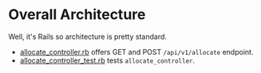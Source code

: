# Overall Architecture

Well, it's Rails so architecture is pretty standard.

* [allocate_controller.rb](app/controllers/api/v1/allocate_controller.rb) offers GET and POST `/api/v1/allocate` endpoint.
* [allocate_controller_test.rb](test/controllers/allocate_controller_test.rb) tests `allocate_controller`.